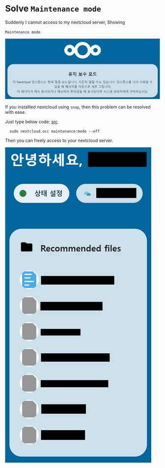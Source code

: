 # Solve `Maintenance mode`

Suddenly I cannot access to my nextcloud server, Showing

`Maintenance mode`

<img src="../src/maintenance.png">

If you installled nextcloud using `snap`, then this problem can be resolved with ease.

Just type below code: [src](https://help.nextcloud.com/t/solved-nextcloud-is-automatically-getting-into-maintenance-mode-since-yesterday/67992)

``` {bash}
  sudo nextcloud.occ maintenance:mode --off
```

Then you can freely access to your nextcloud server.

<img src="../src/maintenance_fixed.png">
